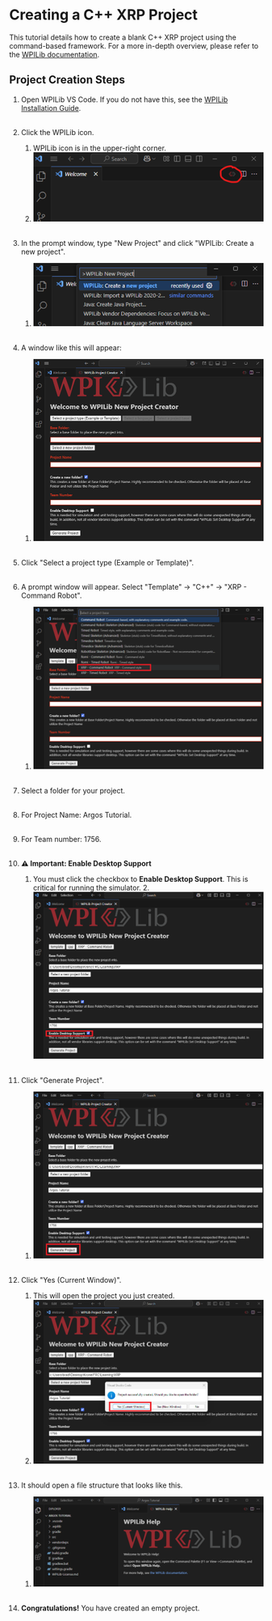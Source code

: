 # Creating a C++ XRP Project
This tutorial details how to create a blank C++ XRP project using the command-based framework. For a more in-depth overview, please refer to the [WPILib documentation](https://docs.wpilib.org/en/stable/docs/zero-to-robot/step-2/wpilib-setup.html).

## Project Creation Steps
1. Open WPILib VS Code. If you do not have this, see the [WPILib Installation Guide](https://docs.wpilib.org/en/stable/docs/zero-to-robot/step-2/wpilib-setup.html). <br> <br>

2. Click the WPILib icon.
    1. WPILib icon is in the upper-right corner.
    2. ![WPILib Icon](Step2_WPILib_icon.png) <br> <br>

3. In the prompt window, type "New Project" and click "WPILib: Create a new project".
    1. ![Create a new project](Step3_New_Project.png)<br> <br>

4. A window like this will appear: 
    1. ![New project window](Step4_New_Project_window.png)<br> <br>
    
5. Click "Select a project type (Example or Template)".<br> <br>

6. A prompt window will appear. Select "Template" -> "C++" -> "XRP - Command Robot".
    1. ![Select template](Step6_window_prompt.png)<br> <br>

7. Select a folder for your project. <br> <br>

8. For Project Name: Argos Tutorial.<br> <br>

9. For Team number: 1756.<br> <br>

10.  **⚠️ Important: Enable Desktop Support**
     1. You must click the checkbox to **Enable Desktop Support**. This is critical for running the simulator.
    2. ![Enable Desktop Support](Step10_Enabled_Desktop_Support.png)<br> <br>

11. Click "Generate Project".
    1. ![Generate Project](Generaete_Project.png)<br> <br>

12. Click "Yes (Current Window)".
    1. This will open the project you just created.
    2. ![Yes (Current Window)](Yes_Current_Window.png)<br> <br>

13. It should open a file structure that looks like this.
    1. ![Base project file structure](Base_Project_File_Stuck.png)<br> <br>

14. **Congratulations!**  You have created an empty project.
